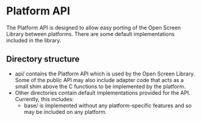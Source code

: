 # Platform API

The Platform API is designed to allow easy porting of the Open Screen Library
between platforms. There are some default implementations included in the
library.

## Directory structure

 - api/ contains the Platform API which is used by the Open Screen Library.
   Some of the public API may also include adapter code that acts as a small
   shim above the C functions to be implemented by the platform.
 - Other directories contain default implementations provided for the API.
   Currently, this includes:
    - base/ is implemented without any platform-specific features and so may be
      included on any platform.
